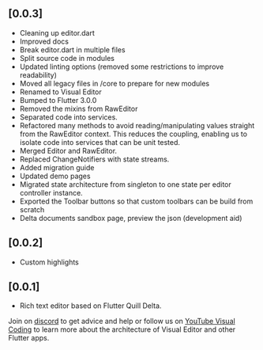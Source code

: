 ## [0.0.3]
* Cleaning up editor.dart
* Improved docs
* Break editor.dart in multiple files
* Split source code in modules
* Updated linting options (removed some restrictions to improve readability)
* Moved all legacy files in /core to prepare for new modules
* Renamed to Visual Editor
* Bumped to Flutter 3.0.0
* Removed the mixins from RawEditor
* Separated code into services.
* Refactored many methods to avoid reading/manipulating values straight from the RawEditor context.
  This reduces the coupling, enabling us to isolate code into services that can be unit tested.
* Merged Editor and RawEditor.
* Replaced ChangeNotifiers with state streams.
* Added migration guide
* Updated demo pages
* Migrated state architecture from singleton to one state per editor controller instance.
* Exported the Toolbar buttons so that custom toolbars can be build from scratch
* Delta documents sandbox page, preview the json (development aid)

## [0.0.2]
* Custom highlights

## [0.0.1]
* Rich text editor based on Flutter Quill Delta.

Join on [discord](https://discord.gg/XpGygmXde4) to get advice and help or follow us on [YouTube Visual Coding](https://www.youtube.com/channel/UC2-5lfNbbErIds0Iuai8yfA) to learn more about the architecture of Visual Editor and other Flutter apps.